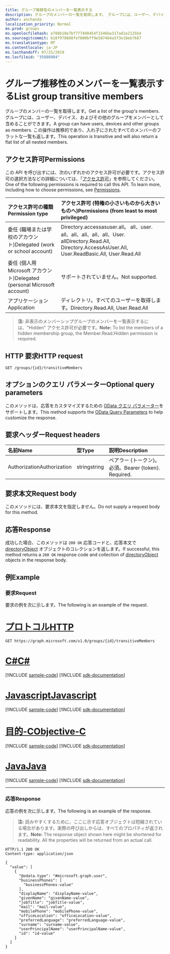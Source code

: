 ```yaml
---
title: グループ推移性のメンバーを一覧表示する
description: グループのメンバーの一覧を取得します。 グループには、ユーザー、デバイス、およびその他のグループをメンバーとして含めることができます。 この操作は推移的であり、入れ子にされたすべてのメンバーのフラットな一覧も返します。
author: anchanda
localization_priority: Normal
ms.prod: groups
ms.openlocfilehash: e788b10e7bf777498454f1546ba317ad1e2125b4
ms.sourcegitcommit: b18f978808fef800bff9e587464a5f3e18eb7687
ms.translationtype: MT
ms.contentlocale: ja-JP
ms.lasthandoff: 07/25/2019
ms.locfileid: "35888984"
---
```

# <a name="list-group-transitive-members"></a><span data-ttu-id="f54d9-105">グループ推移性のメンバーを一覧表示する</span><span class="sxs-lookup"><span data-stu-id="f54d9-105">List group transitive members</span></span>

<span data-ttu-id="f54d9-106">グループのメンバーの一覧を取得します。</span><span class="sxs-lookup"><span data-stu-id="f54d9-106">Get a list of the group's members.</span></span> <span data-ttu-id="f54d9-107">グループには、ユーザー、デバイス、およびその他のグループをメンバーとして含めることができます。</span><span class="sxs-lookup"><span data-stu-id="f54d9-107">A group can have users, devices and other groups as members.</span></span> <span data-ttu-id="f54d9-108">この操作は推移的であり、入れ子にされたすべてのメンバーのフラットな一覧も返します。</span><span class="sxs-lookup"><span data-stu-id="f54d9-108">This operation is transitive and will also return a flat list of all nested members.</span></span>

## <a name="permissions"></a><span data-ttu-id="f54d9-109">アクセス許可</span><span class="sxs-lookup"><span data-stu-id="f54d9-109">Permissions</span></span>

<span data-ttu-id="f54d9-p103">この API を呼び出すには、次のいずれかのアクセス許可が必要です。アクセス許可の選択方法などの詳細については、「[アクセス許可](/graph/permissions-reference)」を参照してください。</span><span class="sxs-lookup"><span data-stu-id="f54d9-p103">One of the following permissions is required to call this API. To learn more, including how to choose permissions, see [Permissions](/graph/permissions-reference).</span></span>

|<span data-ttu-id="f54d9-112">アクセス許可の種類</span><span class="sxs-lookup"><span data-stu-id="f54d9-112">Permission type</span></span>      | <span data-ttu-id="f54d9-113">アクセス許可 (特権の小さいものから大きいものへ)</span><span class="sxs-lookup"><span data-stu-id="f54d9-113">Permissions (from least to most privileged)</span></span>              |
|:--------------------|:---------------------------------------------------------|
|<span data-ttu-id="f54d9-114">委任 (職場または学校のアカウント)</span><span class="sxs-lookup"><span data-stu-id="f54d9-114">Delegated (work or school account)</span></span> | <span data-ttu-id="f54d9-115">Directory.accessasuser.all。 all、user. all、all、all、all、all、User. all</span><span class="sxs-lookup"><span data-stu-id="f54d9-115">Directory.Read.All, Directory.AccessAsUser.All, User.ReadBasic.All, User.Read.All</span></span>    |
|<span data-ttu-id="f54d9-116">委任 (個人用 Microsoft アカウント)</span><span class="sxs-lookup"><span data-stu-id="f54d9-116">Delegated (personal Microsoft account)</span></span> | <span data-ttu-id="f54d9-117">サポートされていません。</span><span class="sxs-lookup"><span data-stu-id="f54d9-117">Not supported.</span></span>    |
|<span data-ttu-id="f54d9-118">アプリケーション</span><span class="sxs-lookup"><span data-stu-id="f54d9-118">Application</span></span> | <span data-ttu-id="f54d9-119">ディレクトリ。すべてのユーザーを取得します。</span><span class="sxs-lookup"><span data-stu-id="f54d9-119">Directory.Read.All, User.Read.All</span></span> |

><span data-ttu-id="f54d9-120">**注:** 非表示のメンバーシップグループのメンバーを一覧表示するには、"Hidden" アクセス許可が必要です。</span><span class="sxs-lookup"><span data-stu-id="f54d9-120">**Note:** To list the members of a hidden membership group, the Member.Read.Hidden permission is required.</span></span>

## <a name="http-request"></a><span data-ttu-id="f54d9-121">HTTP 要求</span><span class="sxs-lookup"><span data-stu-id="f54d9-121">HTTP request</span></span>

<!-- { "blockType": "ignored" } -->

```http
GET /groups/{id}/transitiveMembers
```

## <a name="optional-query-parameters"></a><span data-ttu-id="f54d9-122">オプションのクエリ パラメーター</span><span class="sxs-lookup"><span data-stu-id="f54d9-122">Optional query parameters</span></span>

<span data-ttu-id="f54d9-123">このメソッドは、応答をカスタマイズするための [OData クエリ パラメーター](/graph/query-parameters)をサポートします。</span><span class="sxs-lookup"><span data-stu-id="f54d9-123">This method supports the [OData Query Parameters](/graph/query-parameters) to help customize the response.</span></span>

## <a name="request-headers"></a><span data-ttu-id="f54d9-124">要求ヘッダー</span><span class="sxs-lookup"><span data-stu-id="f54d9-124">Request headers</span></span>

| <span data-ttu-id="f54d9-125">名前</span><span class="sxs-lookup"><span data-stu-id="f54d9-125">Name</span></span>       | <span data-ttu-id="f54d9-126">型</span><span class="sxs-lookup"><span data-stu-id="f54d9-126">Type</span></span> | <span data-ttu-id="f54d9-127">説明</span><span class="sxs-lookup"><span data-stu-id="f54d9-127">Description</span></span>|
|:-----------|:------|:----------|
| <span data-ttu-id="f54d9-128">Authorization</span><span class="sxs-lookup"><span data-stu-id="f54d9-128">Authorization</span></span>  | <span data-ttu-id="f54d9-129">string</span><span class="sxs-lookup"><span data-stu-id="f54d9-129">string</span></span>  | <span data-ttu-id="f54d9-p104">ベアラー {トークン}。必須。</span><span class="sxs-lookup"><span data-stu-id="f54d9-p104">Bearer {token}. Required.</span></span> |

## <a name="request-body"></a><span data-ttu-id="f54d9-132">要求本文</span><span class="sxs-lookup"><span data-stu-id="f54d9-132">Request body</span></span>

<span data-ttu-id="f54d9-133">このメソッドには、要求本文を指定しません。</span><span class="sxs-lookup"><span data-stu-id="f54d9-133">Do not supply a request body for this method.</span></span>

## <a name="response"></a><span data-ttu-id="f54d9-134">応答</span><span class="sxs-lookup"><span data-stu-id="f54d9-134">Response</span></span>

<span data-ttu-id="f54d9-135">成功した場合、このメソッドは `200 OK` 応答コードと、応答本文で [directoryObject](../resources/directoryobject.md) オブジェクトのコレクションを返します。</span><span class="sxs-lookup"><span data-stu-id="f54d9-135">If successful, this method returns a `200 OK` response code and collection of [directoryObject](../resources/directoryobject.md) objects in the response body.</span></span>

## <a name="example"></a><span data-ttu-id="f54d9-136">例</span><span class="sxs-lookup"><span data-stu-id="f54d9-136">Example</span></span>

### <a name="request"></a><span data-ttu-id="f54d9-137">要求</span><span class="sxs-lookup"><span data-stu-id="f54d9-137">Request</span></span>

<span data-ttu-id="f54d9-138">要求の例を次に示します。</span><span class="sxs-lookup"><span data-stu-id="f54d9-138">The following is an example of the request.</span></span>

# <a name="httptabhttp"></a>[<span data-ttu-id="f54d9-139">プロトコル</span><span class="sxs-lookup"><span data-stu-id="f54d9-139">HTTP</span></span>](#tab/http)
<!-- {
  "blockType": "request",
  "name": "get_group_transitivemembers"
}-->

```http
GET https://graph.microsoft.com/v1.0/groups/{id}/transitiveMembers
```
# <a name="ctabcsharp"></a>[<span data-ttu-id="f54d9-140">C#</span><span class="sxs-lookup"><span data-stu-id="f54d9-140">C#</span></span>](#tab/csharp)
[!INCLUDE [sample-code](../includes/snippets/csharp/get-group-transitivemembers-csharp-snippets.md)]
[!INCLUDE [sdk-documentation](../includes/snippets/snippets-sdk-documentation-link.md)]

# <a name="javascripttabjavascript"></a>[<span data-ttu-id="f54d9-141">Javascript</span><span class="sxs-lookup"><span data-stu-id="f54d9-141">Javascript</span></span>](#tab/javascript)
[!INCLUDE [sample-code](../includes/snippets/javascript/get-group-transitivemembers-javascript-snippets.md)]
[!INCLUDE [sdk-documentation](../includes/snippets/snippets-sdk-documentation-link.md)]

# <a name="objective-ctabobjc"></a>[<span data-ttu-id="f54d9-142">目的-C</span><span class="sxs-lookup"><span data-stu-id="f54d9-142">Objective-C</span></span>](#tab/objc)
[!INCLUDE [sample-code](../includes/snippets/objc/get-group-transitivemembers-objc-snippets.md)]
[!INCLUDE [sdk-documentation](../includes/snippets/snippets-sdk-documentation-link.md)]

# <a name="javatabjava"></a>[<span data-ttu-id="f54d9-143">Java</span><span class="sxs-lookup"><span data-stu-id="f54d9-143">Java</span></span>](#tab/java)
[!INCLUDE [sample-code](../includes/snippets/java/get-group-transitivemembers-java-snippets.md)]
[!INCLUDE [sdk-documentation](../includes/snippets/snippets-sdk-documentation-link.md)]

---


### <a name="response"></a><span data-ttu-id="f54d9-144">応答</span><span class="sxs-lookup"><span data-stu-id="f54d9-144">Response</span></span>

<span data-ttu-id="f54d9-145">応答の例を次に示します。</span><span class="sxs-lookup"><span data-stu-id="f54d9-145">The following is an example of the response.</span></span>
><span data-ttu-id="f54d9-p105">**注:** 読みやすくするために、ここに示す応答オブジェクトは短縮されている場合があります。実際の呼び出しからは、すべてのプロパティが返されます。</span><span class="sxs-lookup"><span data-stu-id="f54d9-p105">**Note:** The response object shown here might be shortened for readability. All the properties will be returned from an actual call.</span></span>
<!-- {
  "blockType": "response",
  "truncated": true,
  "@odata.type": "microsoft.graph.directoryObject",
  "isCollection": true
} -->

```http
HTTP/1.1 200 OK
Content-type: application/json

{
  "value": [
    {
      "@odata.type": "#microsoft.graph.user",
      "businessPhones": [
        "businessPhones-value"
      ],
      "displayName": "displayName-value",
      "givenName": "givenName-value",
      "jobTitle": "jobTitle-value",
      "mail": "mail-value",
      "mobilePhone": "mobilePhone-value",
      "officeLocation": "officeLocation-value",
      "preferredLanguage": "preferredLanguage-value",
      "surname": "surname-value",
      "userPrincipalName": "userPrincipalName-value",
      "id": "id-value"
    }
  ]
}
```

<!-- uuid: 8fcb5dbc-d5aa-4681-8e31-b001d5168d79
2015-10-25 14:57:30 UTC -->
<!-- {
  "type": "#page.annotation",
  "description": "List transitive group members",
  "keywords": "",
  "section": "documentation",
  "tocPath": "",
  "suppressions": [
  ]
}-->

